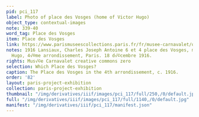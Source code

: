 ```yaml
---
pid: pci_117
label: Photo of place des Vosges (home of Victor Hugo)
object_type: contextual-images
note: 339-40
word_tag: Place des Vosges
item: Place des Vosges
link: https://www.parismuseescollections.paris.fr/fr/musee-carnavalet/oeuvres/6-et-4-place-des-vosges-maison-de-victor-hugo-4eme-arrondissement-paris-18#infos-principales
notes: 1916 Lansiaux, Charles Joseph Antoine 6 et 4 place des Vosges, maison de Victor
  Hugo, 4√®me arrondissement, Paris. 18 d√©cembre 1916.
rights: Mus√©e Carnavalet creative commons zero
selection: Which Place des Vosges?
caption: The Place des Vosges in the 4th arrondissement, c. 1916.
order: '82'
layout: paris-project-exhibition
collection: paris-project-exhibition
thumbnail: "/img/derivatives/iiif/images/pci_117/full/250,/0/default.jpg"
full: "/img/derivatives/iiif/images/pci_117/full/1140,/0/default.jpg"
manifest: "/img/derivatives/iiif/pci_117/manifest.json"
---
```

